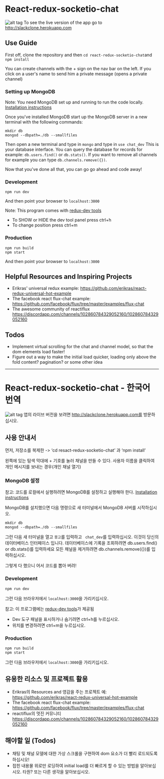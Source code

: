 # React-redux-socketio-chat

![alt tag](ReadmeVideo.gif)
To see the live version of the app go to http://slackclone.herokuapp.com

## Use Guide

First off, clone the repository and then `cd react-redux-socketio-chat`and `npm install`

You can create channels with the + sign on the nav bar on the left.
If you click on a user's name to send him a private message (opens a private channel)

### Setting up MongoDB

Note: You need MongoDB set up and running to run the code locally. [Installation instructions](https://docs.mongodb.org/manual/installation/)

Once you've installed MongoDB start up the MongoDB server in a new terminal with the following commands:

```
mkdir db
mongod --dbpath=./db --smallfiles
```

Then open a new terminal and type in `mongo` and type in `use chat_dev`
This is your database interface.  You can query the database for records for example: `db.users.find()` or `db.stats()`.  If you want to remove all channels for example you can type `db.channels.remove({})`.

Now that you've done all that, you can go go ahead and code away!

### Development

```
npm run dev
```
And then point your browser to `localhost:3000`

Note:
This program comes with [redux-dev tools](https://github.com/gaearon/redux-devtools)
* To SHOW or HIDE the dev tool panel press ctrl+h
* To change position press ctrl+m

### Production

```
npm run build
npm start
```
And then point your browser to `localhost:3000`

## Helpful Resources and Inspiring Projects

* Erikras' universal redux example: https://github.com/erikras/react-redux-universal-hot-example
* The facebook react flux-chat example: https://github.com/facebook/flux/tree/master/examples/flux-chat
* The awesome community of reactiflux https://discordapp.com/channels/102860784329052160/102860784329052160

## Todos
* Implement virtual scrolling for the chat and channel model, so that the dom elements load faster!
* Figure out a way to make the initial load quicker, loading only above the fold content? pagination? or some other idea

---------------------------------------

# React-redux-socketio-chat - 한국어 번역

![alt tag](ReadmeVideo.gif)
앱의 라이브 버전을 보려면 http://slackclone.herokuapp.com를 방문하십시오.

## 사용 안내서
먼저, 저장소를 복제한 -> ‘cd resact-redux-socketio-chat’ 과 ‘npm install’

왼쪽에 있는 탐색 막대에 + 기호를 눌러 채널을 만들 수 있다.
사용자 이름을 클릭하여 개인 메시지를 보내는 경우(개인 채널 열기)

### MongoDB 설정

참고: 코드를 로컬에서 실행하려면 MongoDB를 설정하고 실행해야 한다. [Installation instructions](https://docs.mongodb.org/manual/installation/)

MongoDB를 설치했으면 다음 명령으로 새 터미널에서 MongoDB 서버를 시작하십시오.

```
mkdir db
mongod --dbpath=./db --smallfiles
```

그런 다음 새 터미널을 열고 `몽고`를 입력하고 ` chat_dev`를 입력하십시오.
이것이 당신의 데이터베이스 인터페이스 입니다.
데이터베이스에 기록을 조회하려면 db.users.find() or db.stats()를 입력하세요
모든 채널을 제거하려면 db.channels.remove({})를 입력하십시오.

그렇게 다 했으니 어서 코드를 뽑아 버려!

### Development
```
npm run dev
```
그런 다음 브라우저에서 `localhost:3000`을 가리키십시오.

참고: 이 프로그램에는 [redux-dev tools](https://github.com/gaearon/redux-devtools)가 제공됨
* Dev 도구 패널을 표시하거나 숨기려면 ctrl+h를 누르십시오.
* 위치를 변경하려면 ctrl+m을 누르십시오.

### Production

```
npm run build
npm start
```
그런 다음 브라우저에서 `localhost:3000`을 가리키십시오.

## 유용한 리소스 및 프로젝트 활용

* Erikras의 Resources and 영감을 주는 프로젝트 예: https://github.com/erikras/react-redux-universal-hot-example
* The facebook react flux-chat example: https://github.com/facebook/flux/tree/master/examples/flux-chat
* reactiflux의 멋진 커뮤니티 https://discordapp.com/channels/102860784329052160/102860784329052160

## 해야할 일 (Todos)
* 채팅 및 채널 모델에 대한 가상 스크롤을 구현하여 dom 요소가 더 빨리 로드되도록 하십시오!
* 접힌 내용물 위로만 로딩하여 initial load를 더 빠르게 할 수 있는 방법을 알아보십시오. 타원? 또는 다른 생각을 알아보십시오.
